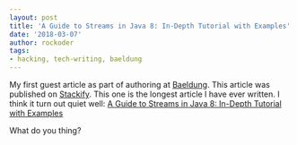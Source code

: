 ```yaml
---
layout: post
title: 'A Guide to Streams in Java 8: In-Depth Tutorial with Examples'
date: '2018-03-07'
author: rockoder
tags:
- hacking, tech-writing, baeldung
---
```


My first guest article as part of authoring at [Baeldung](https://www.baeldung.com/). This article was published on [Stackify](https://stackify.com/). This one is the longest article I have ever written. I think it turn out quiet well:
[A Guide to Streams in Java 8: In-Depth Tutorial with Examples](https://stackify.com/streams-guide-java-8/)

What do you thing?
